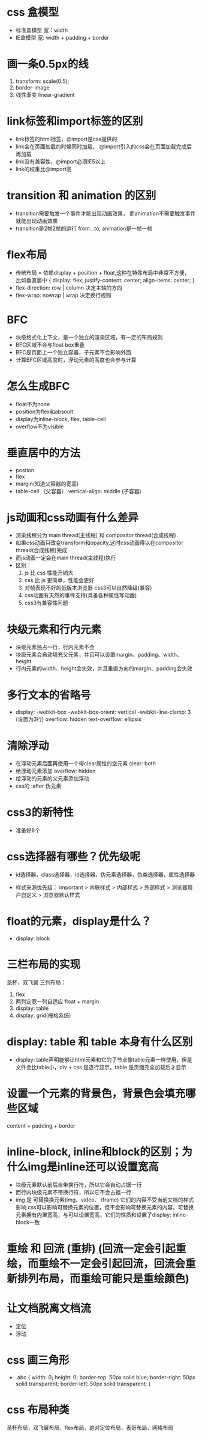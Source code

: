 # css 盒模型
- 标准盒模型   宽：width
- IE盒模型     宽: width + padding + border

# 画一条0.5px的线
1. transform: scale(0.5);
2. border-image
3. 线性渐变 linear-gradient

# link标签和import标签的区别
- link标签的html标签，@import是css提供的
- link会在页面加载的时候同时加载，
  @import引入的css会在页面加载完成后再加载
- link没有兼容性，@import必须IE5以上
- link的权重比@import高

# transition 和 animation 的区别
- transition需要触发一个事件才能出现动画效果，
  而animation不需要触发事件就能出现动画效果
- transition是2帧2帧的运行 from...to,
  animation是一帧一帧

# flex布局
- 传统布局 = 依赖display + position + float,这种在特殊布局中非常不方便，
  比如垂直居中 {
    display: flex;
    justify-content: center;
    align-items: center;
  }
- flex-direction: row | column 决定主轴的方向
- flex-wrap: nowrap | wrap 决定换行规则

# BFC
- 块级格式化上下文，是一个独立的渲染区域，有一定的布局规则
- BFC区域不会与float box重叠
- BFC是页面上一个独立容器，子元素不会影响外面
- 计算BFC区域高度时，浮动元素的高度也会参与计算

# 怎么生成BFC
- float不为none
- position为flex和absoult
- display为inline-block, flex, table-cell
- overflow不为visible

# 垂直居中的方法
- postion
- flex
- margin(知道父容器的宽高)
- table-cell （父容器） vertical-align: middle (子容器)

# js动画和css动画有什么差异
- 渲染线程分为 main thread(主线程) 和 compositor thread(合成线程)
- 如果css动画只改变transform和opacity,这时css动画得以在compositor thread(合成线程)完成
- 而js动画一定会在main thread(主线程)执行
- 区别：
  1. js 比 css 性能开销大
  2. css 比 js 更简单，性能会更好
  3. 对帧表现不好的低版本浏览器 css3可以自然降级(兼容)
  4. css动画有天然的事件支持(具备各种属性写动画)
  5. css3有兼容性问题
  
# 块级元素和行内元素
- 块级元素独占一行，行内元素不会
- 块级元素会自动填充父元素，并且可以设置margin、padding、width、height
- 行内元素的width、height会失效，并且垂直方向的margin、padding会失效

# 多行文本的省略号
- display: -webkit-box
  -webkit-box-orient: vertical
  -webkit-line-clamp: 3 (设置为3行)
  overflow: hidden
  text-overflow: ellipsis

# 清除浮动
- 在浮动元素后面再使用一个带clear属性的空元素 clear: both
- 给浮动元素添加 overflow: hidden
- 给浮动的元素的父元素添加浮动
- css的 :after 伪元素

# css3的新特性
- 准备好8个

# css选择器有哪些？优先级呢
- id选择器，class选择器，id选择器，伪元素选择器，伪类选择器，属性选择器

- 样式来源优先级： important > 内联样式 > 内部样式 > 外部样式 > 浏览器用户自定义 > 浏览器默认样式

# float的元素，display是什么？
- display: block

# 三栏布局的实现
圣杯，双飞翼
三列布局：
1. flex
2. 两列定宽一列自适应 float + margin
3. display: table
4. display: grid(栅格系统)

# display: table 和 table 本身有什么区别
- display: table声明能够让html元素和它的子节点像table元素一样使用，但是文件会比table小，div + css 是逐行显示，table 是页面完全加载后才显示

# 设置一个元素的背景色，背景色会填充哪些区域
content + padding + border

# inline-block, inline和block的区别；为什么img是inline还可以设置宽高
- 块级元素默认前后自带换行符，所以它会自动占据一行
- 而行内块级元素不带换行符，所以它不会占据一行
- img 是 可替换换元素(img、video、 iframe) 它们的内容不受当前文档的样式影响 css可以影响可替换元素的位置，但不会影响可替换元素的内容，可替换元素拥有内置宽高，与可以设置宽高，它们的性质和设置了display: inline-block一致

# 重绘 和 回流 (重排) (回流一定会引起重绘，而重绘不一定会引起回流，回流会重新排列布局，而重绘可能只是重绘颜色)

# 让文档脱离文档流
- 定位
- 浮动

# css 画三角形
- <div class="abc"></div>

  .abc {
        width: 0;
        height: 0;
        border-top: 50px solid blue;
        border-right: 50px solid transparent;
        border-left: 50px solid transparent;
      }

# css 布局种类
圣杯布局，双飞翼布局，flex布局，绝对定位布局，表哥布局、网格布局